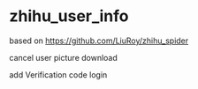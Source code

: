 # zhihu_user_info

based on https://github.com/LiuRoy/zhihu_spider

cancel user picture download

add Verification code login

